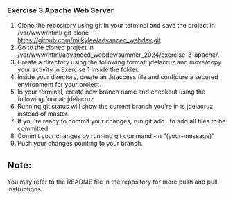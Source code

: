 ### Exercise 3 Apache Web Server
1. Clone the repository using git in your terminal and save the project in /var/www/html/
    git clone https://github.com/milkylee/advanced_webdev.git
2. Go to the cloned project in /var/www/html/advanced_webdev/summer_2024/exercise-3-apache/.
3. Create a directory using the following format: jdelacruz and move/copy your activity in Exercise 1 inside the folder.
4. Inside your directory, create an .htaccess file and configure a secured environment for your project.
5. In your terminal, create new branch name and checkout using the following format: jdelacruz
6. Running git status will show the current branch you're in is jdelacruz instead of master.
7. If you're ready to commit your changes, run git add . to add all files to be committed.
8. Commit your changes by running git command -m "(your-message)"
9. Push your changes pointing to your branch.

## Note: 
You may refer to the README file in the repository for more push and pull instructions